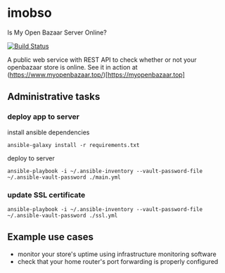 # imobso
Is My Open Bazaar Server Online?

[![Build Status](https://travis-ci.org/insanity54/imobso.svg?branch=master)](https://travis-ci.org/insanity54/imobso)

A public web service with REST API to check whether or not your openbazaar store is online. See it in action at (https://www.myopenbazaar.top/)[https://myopenbazaar.top]


## Administrative tasks

### deploy app to server

install ansible dependencies

    ansible-galaxy install -r requirements.txt

deploy to server

    ansible-playbook -i ~/.ansible-inventory --vault-password-file ~/.ansible-vault-password ./main.yml


### update SSL certificate

    ansible-playbook -i ~/.ansible-inventory --vault-password-file ~/.ansible-vault-password ./ssl.yml



## Example use cases

  * monitor your store's uptime using infrastructure monitoring software
  * check that your home router's port forwarding is properly configured
